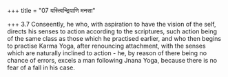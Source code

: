 +++
title = "07 यस्त्विन्द्रियाणि मनसा"

+++
3.7 Conseently, he who, with aspiration to have the vision of the self,
directs his senses to action according to the scriptures, such action being of the same class as those which he practised earlier, and who then begins to practise Karma Yoga, after renouncing attachment, with the senses which are naturally inclined to action - he, by reason of there being no chance of errors, excels a man following Jnana Yoga,
because there is no fear of a fall in his case.
